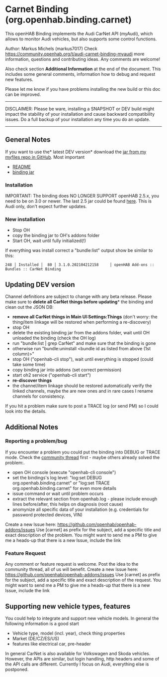 
# Carnet Binding (org.openhab.binding.carnet)

This openHAB  Binding implements the Audi CarNet API (myAudi), which allows to monitor Audi vehicles, but also supports some control functions.

Author: Markus Michels (markus7017)
Check  https://community.openhab.org/t/audi-carnet-binding-myaudi more information, questions and contributing ideas. Any comments are welcome!

Also check section **Additional Information** at the end of the document.
This includes some general comments, information how to debug and request new features.

Please let me know if you have problems installing the new build or this doc can be improved.

---

DISCLAIMER: Please be ware, installing a SNAPSHOT or DEV build might impact the stability of your installation and cause backward compatibility issues. Do a full backup of your installation any time you do an update.

--- 

## General Notes

If you want to use the* latest DEV version* download the [jar from my myfiles repo in GitHub](https://github.com/markus7017/myfiles/tree/master/carnet).
Most important
- [README](https://github.com/markus7017/myfiles/blob/master/carnet/README.md)
- [binding jar](https://github.com/markus7017/myfiles/blob/master/carnet/org.openhab.binding.carnet-3.1.0-SNAPSHOT.jar?raw=true)

### Installation

IMPORTANT: The binding does NO LONGER SUPPORT openHAB 2.5.x, you need to be on 3.0 or newer.
The last 2.5 jar could be found [here](https://github.com/markus7017/myfiles/blob/master/carnet). This is Audi only, don't expect further updates.

### New installation
- Stop OH
- copy the binding jar to OH's addons folder
- Start OH, wait until fully initialized(!)

If everything was install correct a "bundle:list" output show be similar to this:

```
248 │ Installed │  80 │ 3.1.0.202104212158     │ openHAB Add-ons :: Bundles :: CarNet Binding
```

## Updating DEV version

Channel definitions are subject to change with any beta release. Please make sure to **delete all CarNet things before updating*** the binding and clean out the JSON DB:

- **remove all CarNet things in Main UI:Settings:Things** (don't worry: the thing/item linkage will be restored when performing a re-discovery)
- stop OH
- delete the existing binding jar from the addons folder, wait until OH unloaded the binding (check the OH log)
- run "bundle:list | grep CarNet" and make sure that the binding is gone
- otherwise run "bundle:uninstall <bundle id as listed from above (1st column)>"
- stop OH ("openhab-cli stop"), wait until everything is stopped (could take some time)
- copy binding jar into addons (set correct permission)
- start oh2 service ("openhab-cli start")
- **re-discover things**
- the channel/item linkage should be restored automatically
  verify the linked channels, maybe the are new ones and in rare cases I rename channels for consistency.

If you hit a problem make sure to post a TRACE log (or send PM) so I could look into the details.

## Additional Notes

### Reporting a problem/bug

If you encounter a problem you could put the binding into DEBUG or TRACE mode.
Check the [community thread](https://community.openhab.org/t/carnet-binding-implemented-myaudi-volkgswagen-vw-id-skoda-seat/92378) first - maybe others already solved the problem:.

- open OH console (execute "openhab-cli console")
- set the bindings's log level: "log:set DEBUG org.openhab.binding.carnet" or "log:set TRACE org.openhab.binding.carnet" for even more details
- issue command or wait until problem occurs
- extract the relevant section from openhab.log - please include enough lines before/after, this helps on diagnosis (root cause)
- anomynize all specific data of your installation (e.g. credentials for password protected devices, VIN)

Create a new Issue here: https://github.com/openhab/openhab-addons/issues
Use [carnet] as prefix for the subject, add a specific title and exact description of the problem.
You might want to send me a PM to give me a heads-up that there is a new Issue, include the link

### Feature Request

Any comment or feature request is welcome. Post the idea to the community thread, all of us will benefit.
Create a new Issue here: https://github.com/openhab/openhab-addons/issues
Use [carnet] as prefix for the subject, add a specific title and exact description of the request.
You might want to send me a PM to give me a heads-up that there is a new Issue, include the link

## Supporting new vehicle types, features

You could help to integrate and support new vehicle models. In general the following information is a good start

- Vehicle type, model (incl. year), check thing properties
- Market (DE/CZ/ES/US)
- features like electrical car, pre-header

In general CarNet is also available for Volkswagen and Skoda vehicles. However, the APIs are similar, but login handling, http headers 
and some of the API calls are different. Currently I focus on Audi, everything else is postponed.

